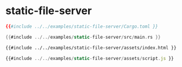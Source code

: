 # static-file-server

```toml
{{#include ../../examples/static-file-server/Cargo.toml }}
```

```rust
{{#include ../../examples/static-file-server/src/main.rs }}
```

```html
{{#include ../../examples/static-file-server/assets/index.html }}
```

```javascript
{{#include ../../examples/static-file-server/assets/script.js }}
```



